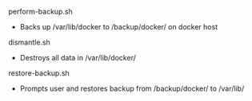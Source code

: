 perform-backup.sh
- Backs up /var/lib/docker to /backup/docker/ on docker host

dismantle.sh
- Destroys all data in /var/lib/docker/

restore-backup.sh
- Prompts user and restores backup from /backup/docker/ to /var/lib/
